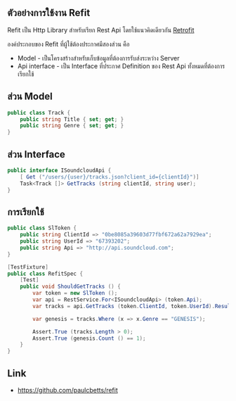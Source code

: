 ## ตัวอย่างการใช้งาน Refit

Refit เป็น Http Library สำหรับเรียก Rest Api โดยใช้แนวคิดเดียวกัน [Retrofit](http://square.github.io/retrofit)

องค์ประกอบของ Refit ที่ผู้ใช้ต้องประกาศมีสองส่วน คือ

- Model - เป็นโครงสร้างสำหรับเก็บข้อมูลที่ต้องการรับส่งระหว่าง Server
- Api interface - เป็น Interface ที่ประกาศ Definition ของ Rest Api ทั้งหมดที่ต้องการเรียกใช้

## ส่วน Model

```csharp
public class Track {
    public string Title { set; get; }
    public string Genre { set; get; }
}
```

## ส่วน Interface

```csharp
public interface ISoundcloudApi {
    [ Get ("/users/{user}/tracks.json?client_id={clientId}")]
    Task<Track []> GetTracks (string clientId, string user);
}
```

## การเรียกใช้

```csharp
public class SlToken {
    public string ClientId => "0be8085a39603d77fbf672a62a7929ea";
    public string UserId => "67393202";
    public string Api => "http://api.soundcloud.com";
}

[TestFixture]
public class RefitSpec {
    [Test]
    public void ShouldGetTracks () {
        var token = new SlToken ();
        var api = RestService.For<ISoundcloudApi> (token.Api);
        var tracks = api.GetTracks (token.ClientId, token.UserId).Result;

        var genesis = tracks.Where (x => x.Genre == "GENESIS");

        Assert.True (tracks.Length > 0);
        Assert.True (genesis.Count () == 1);
    }
}
```

## Link

- https://github.com/paulcbetts/refit
